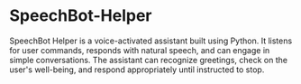# SpeechBot-Helper
SpeechBot Helper is a voice-activated assistant built using Python.  It listens for user commands, responds with natural speech, and can engage in simple conversations. The assistant can recognize greetings, check on the user's well-being, and respond appropriately until instructed to stop.

